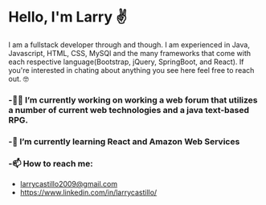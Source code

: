 # Hello, I'm Larry ✌

I am a fullstack developer through and though. I am experienced in Java, Javascript, HTML, CSS, MySQl and the many frameworks that come with each respective language(Bootstrap, jQuery, SpringBoot, and React). If you're interested in chating about anything you see here feel free to reach out. 🤓

### -👷🏾 I’m currently working on working a web forum that utilizes a number of current web technologies and a java text-based RPG. 
### -📓 I’m currently learning React and Amazon Web Services
### -📫 How to reach me: 
* larrycastillo2009@gmail.com
* https://www.linkedin.com/in/larrycastillo/
